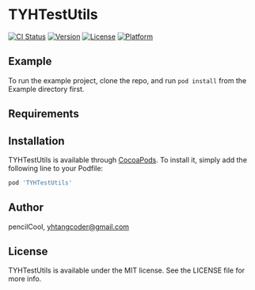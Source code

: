 # TYHTestUtils

[![CI Status](https://img.shields.io/travis/pencilCool/TYHTestUtils.svg?style=flat)](https://travis-ci.org/pencilCool/TYHTestUtils)
[![Version](https://img.shields.io/cocoapods/v/TYHTestUtils.svg?style=flat)](https://cocoapods.org/pods/TYHTestUtils)
[![License](https://img.shields.io/cocoapods/l/TYHTestUtils.svg?style=flat)](https://cocoapods.org/pods/TYHTestUtils)
[![Platform](https://img.shields.io/cocoapods/p/TYHTestUtils.svg?style=flat)](https://cocoapods.org/pods/TYHTestUtils)

## Example

To run the example project, clone the repo, and run `pod install` from the Example directory first.

## Requirements

## Installation

TYHTestUtils is available through [CocoaPods](https://cocoapods.org). To install
it, simply add the following line to your Podfile:

```ruby
pod 'TYHTestUtils'
```

## Author

pencilCool, yhtangcoder@gmail.com

## License

TYHTestUtils is available under the MIT license. See the LICENSE file for more info.
